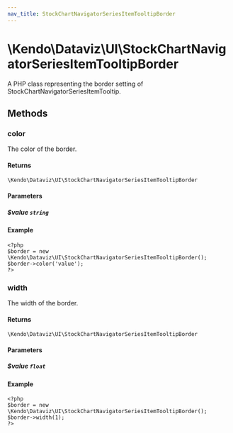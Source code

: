```yaml
---
nav_title: StockChartNavigatorSeriesItemTooltipBorder
---
```


# \Kendo\Dataviz\UI\StockChartNavigatorSeriesItemTooltipBorder

A PHP class representing the border setting of StockChartNavigatorSeriesItemTooltip.


## Methods

### color
The color of the border.

#### Returns
`\Kendo\Dataviz\UI\StockChartNavigatorSeriesItemTooltipBorder`

#### Parameters

##### $value `string`



#### Example 
    <?php
    $border = new \Kendo\Dataviz\UI\StockChartNavigatorSeriesItemTooltipBorder();
    $border->color('value');
    ?>

### width
The width of the border.

#### Returns
`\Kendo\Dataviz\UI\StockChartNavigatorSeriesItemTooltipBorder`

#### Parameters

##### $value `float`



#### Example 
    <?php
    $border = new \Kendo\Dataviz\UI\StockChartNavigatorSeriesItemTooltipBorder();
    $border->width(1);
    ?>

